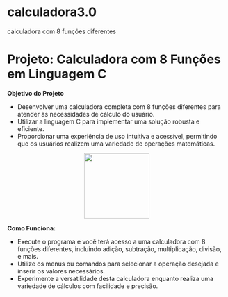 # calculadora3.0
calculadora com 8 funções diferentes

# Projeto: Calculadora com 8 Funções em Linguagem C

**Objetivo do Projeto**
- Desenvolver uma calculadora completa com 8 funções diferentes para atender às necessidades de cálculo do usuário.
- Utilizar a linguagem C para implementar uma solução robusta e eficiente.
- Proporcionar uma experiência de uso intuitiva e acessível, permitindo que os usuários realizem uma variedade de operações matemáticas.

<div align="center">
<img src="https://github.com/Saraiva97/calculadora3.0/assets/93497276/e183feda-7990-4969-a4a6-23c42c1dbb08" style="width: 150px"/>
</div>

**Como Funciona:**
- Execute o programa e você terá acesso a uma calculadora com 8 funções diferentes, incluindo adição, subtração, multiplicação, divisão, e mais.
- Utilize os menus ou comandos para selecionar a operação desejada e inserir os valores necessários.
- Experimente a versatilidade desta calculadora enquanto realiza uma variedade de cálculos com facilidade e precisão.

